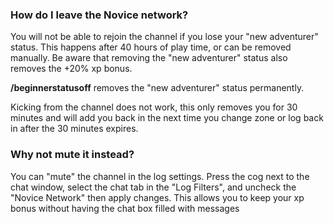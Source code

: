 ### How do I leave the Novice network?

You will not be able to rejoin the channel if you lose your "new adventurer" status. This happens after 40 hours of play time, or can be removed manually. Be aware that removing the "new adventurer" status also removes the +20% xp bonus.

**/beginnerstatusoff** removes the "new adventurer" status permanently.

Kicking from the channel does not work, this only removes you for 30 minutes and will add you back in the next time you change zone or log back in after the 30 minutes expires.

### Why not mute it instead?

You can "mute" the channel in the log settings. Press the cog next to the chat window, select the chat tab in the "Log Filters", and uncheck the "Novice Network" then apply changes. This allows you to keep your xp bonus without having the chat box filled with messages